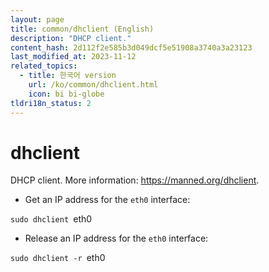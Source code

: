 ```yaml
---
layout: page
title: common/dhclient (English)
description: "DHCP client."
content_hash: 2d112f2e585b3d049dcf5e51908a3740a3a23123
last_modified_at: 2023-11-12
related_topics:
  - title: 한국어 version
    url: /ko/common/dhclient.html
    icon: bi bi-globe
tldri18n_status: 2
---
```

# dhclient

DHCP client.
More information: <https://manned.org/dhclient>.

- Get an IP address for the `eth0` interface:

`sudo dhclient `<span class="tldr-var badge badge-pill bg-dark-lm bg-white-dm text-white-lm text-dark-dm font-weight-bold">eth0</span>

- Release an IP address for the `eth0` interface:

`sudo dhclient -r `<span class="tldr-var badge badge-pill bg-dark-lm bg-white-dm text-white-lm text-dark-dm font-weight-bold">eth0</span>
